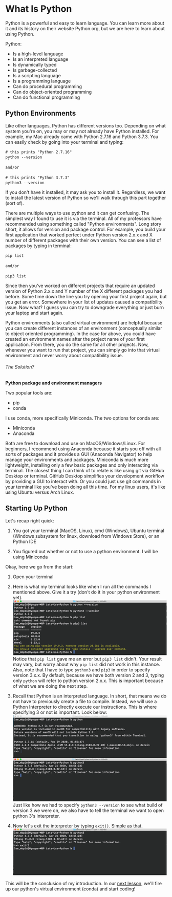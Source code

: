 # What Is Python

Python is a powerful and easy to learn language. You can learn more about it and its history on their website Python.org, but we are here to learn about using Python.

Python:
  - Is a high-level language
  - Is an interpreted language
  - Is dynamically typed
  - Is garbage-collected
  - Is a scripting language
  - Is a programming language
  - Can do procedural programming
  - Can do object-oriented programming
  - Can do functional programming

## Python Environments

Like other languages, Python has different versions too. Depending on what system you're on, you may or may not already have Python installed. For example, my Mac already came with Python 2.7.16 and Python 3.7.3. You can easily check by going into your terminal and typing:
```
# this prints "Python 2.7.16"
python --version

and/or

# this prints "Python 3.7.3"
python3 --version 
```
If you don't have it installed, it may ask you to install it. Regardless, we want to install the latest version of Python so we'll walk through this part together (sort of).

There are multiple ways to use python and it can get confusing. The simplest way I found to use it is via the terminal. All of my professors have recommended using something called "Python environments". Long story short, it allows for version and package control. For example, you build your first application that worked perfect under Python version 2.x.x and X number of different packages with their own version. You can see a list of packages by typing in terminal:
```
pip list

and/or

pip3 list
```
Since then you've worked on different projects that require an updated version of Python 2.x.x and Y number of the X different packages you had before. Some time down the line you try opening your first project again, but you get an error. Somewhere in your list of updates caused a compatibility issue. Now what? I guess you can try to downgrade everything or just burn your laptop and start again.

Python environments (also called virtual environment) are helpful because you can create different instances of an environment (conceptually similar to object oriented programming). In the case for above, you could have created an environment names after the project name of your first application. From there, you do the same for all other projects. Now, whenever you want to run that project, you can simply go into that virtual environment and never worry about compatibility issue.

###### The Solution?

**Python package and environment managers**

Two popular tools are:
  - pip
  - conda

I use conda, more specifically Miniconda. The two options for conda are:
  - Miniconda
  - Anaconda

Both are free to download and use on MacOS/Windows/Linux. For beginners, I recommend using Anaconda because it starts you off with all sorts of packages and it provides a GUI (Anaconda Navigator) to help manage your environments and packages. Miniconda is much more lightweight, installing only a few basic packages and only interacting via terminal. The closest thing I can think of to relate is like using git via GitHub Desktop or terminal. GitHub Desktop simplifies your development workflow by providing a GUI to interact with. Or you could just use git commands in your terminal like you've been doing all this time. For my linux users, it's like using Ubuntu versus Arch Linux.

## Starting Up Python

Let's recap right quick:
  1. You got your terminal (MacOS, Linux), cmd (Windows), Ubuntu terminal (Windows subsystem for linux, download from Windows Store), or an Python IDE

  2. You figured out whether or not to use a python environment. I will be using Miniconda

Okay, here we go from the start:
  1. Open your terminal

  2. Here is what my terminal looks like when I run all the commands I mentioned above. Give it a try (don't do it in your python environment yet).
  ![](Images/start1.png)
  Notice that `pip list` gave me an error but `pip3 list` didn't. Your result may vary, but worry about why `pip list` did not work in this instance. Also, note that I have to type `python3` and `pip3` in order to specify version 3.x.x. By default, because we have both version 2 and 3, typing only `python` will refer to python version 2.x.x. This is important because of what we are doing the next step.
  3. Recall that Python is an interpreted language. In short, that means we do not have to previously create a file to compile. Instead, we will use a Python Interpreter to directly execute our instructions. This is where specifying 3 or not is important. Look below:
  ![](Images/2vs3.png)
  Just like how we had to specify `python3 --version` to see what build of version 3 we were on, we also have to tell the terminal we want to open python 3's interpreter.
  4. Now let's exit the interpreter by typing `exit()`. Simple as that.
  ![](Images/exit.png)

This will be the conclusion of my introduction. In our [next lesson](../Python%20Interpreter/Using_Python.md), we'll fire up our python's virtual environment (conda) and start coding!
